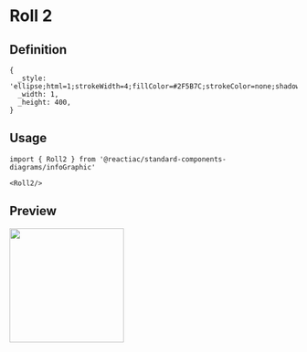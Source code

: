 # Roll 2

## Definition

```
{
  _style: 'ellipse;html=1;strokeWidth=4;fillColor=#2F5B7C;strokeColor=none;shadow=0;fontSize=10;fontColor=#FFFFFF;align=center;fontStyle=0;whiteSpace=wrap;spacing=10;',
  _width: 1,
  _height: 400,
}
```

## Usage

```
import { Roll2 } from '@reactiac/standard-components-diagrams/infoGraphic'

<Roll2/>
```

## Preview

<img src="./roll-2.png" width="200"/>
